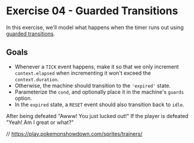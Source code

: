 # Exercise 04 - Guarded Transitions

In this exercise, we'll model what happens when the timer runs out using [guarded transitions](https://xstate.js.org/docs/guides/guards.html).

## Goals

- Whenever a `TICK` event happens, make it so that we only increment `context.elapsed` when incrementing it won't exceed the `context.duration`.
- Otherwise, the machine should transition to the `'expired'` state.
- Parameterize the `cond`, and optionally place it in the machine's `guards` option.
- In the `expired` state, a `RESET` event should also transition back to `idle`.


After being defeated
"Awww! You just lucked out!"
If the player is defeated
"Yeah! Am I great or what?"

  // https://play.pokemonshowdown.com/sprites/trainers/
